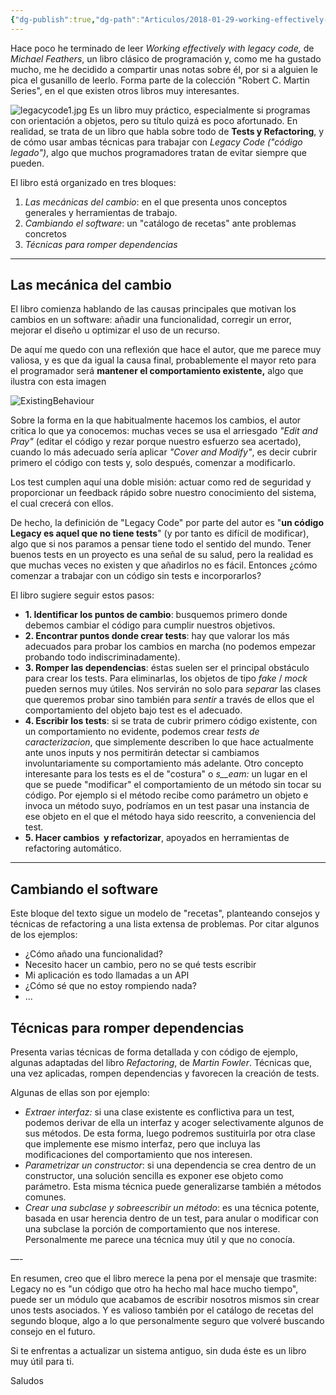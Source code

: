 ```yaml
---
{"dg-publish":true,"dg-path":"Articulos/2018-01-29-working-effectively-with-legacy-code/Working effectively with legacy code.md","permalink":"/articulos/2018-01-29-working-effectively-with-legacy-code/working-effectively-with-legacy-code/","title":"Working effectively with legacy code","tags":["refactoring","tests"]}
---
```



Hace poco he terminado de leer _Working effectively with legacy code,_ de _Michael Feathers_, un libro clásico de programación y, como me ha gustado mucho, me he decidido a compartir unas notas sobre él, por si a alguien le pica el gusanillo de leerlo. Forma parte de la colección "Robert C. Martin Series", en el que existen otros libros muy interesantes.

![legacycode1.jpg](/img/user/Blog/Articulos/2018-01-29-working-effectively-with-legacy-code/images/legacycode1.jpg)
Es un libro muy práctico, especialmente si programas con orientación a objetos, pero su título quizá es poco afortunado. En realidad, se trata de un libro que habla sobre todo de **Tests y Refactoring**, y de cómo usar ambas técnicas para trabajar con _Legacy Code ("código legado")_, algo que muchos programadores tratan de evitar siempre que pueden.

El libro está organizado en tres bloques:

1. _Las mecánicas del cambio_: en el que presenta unos conceptos generales y herramientas de trabajo.
2. _Cambiando el software_: un "catálogo de recetas" ante problemas concretos
3. _Técnicas para romper dependencias_

* * *

## Las mecánica del cambio

El libro comienza hablando de las causas principales que motivan los cambios en un software: añadir una funcionalidad, corregir un error, mejorar el diseño u optimizar el uso de un recurso.

De aquí me quedo con una reflexión que hace el autor, que me parece muy valiosa, y es que da igual la causa final, probablemente el mayor reto para el programador será **mantener el comportamiento existente,** algo que ilustra con esta imagen

![ExistingBehaviour](/img/user/Blog/Articulos/2018-01-29-working-effectively-with-legacy-code/images/existingbehaviour.png)

Sobre la forma en la que habitualmente hacemos los cambios, el autor critica lo que ya conocemos: muchas veces se usa el arriesgado _"Edit and Pray"_ (editar el código y rezar porque nuestro esfuerzo sea acertado), cuando lo más adecuado sería aplicar _"Cover and Modify"_, es decir cubrir primero el código con tests y, solo después, comenzar a modificarlo.

Los test cumplen aquí una doble misión: actuar como red de seguridad y proporcionar un feedback rápido sobre nuestro conocimiento del sistema, el cual crecerá con ellos.

De hecho, la definición de "Legacy Code" por parte del autor es "**un código Legacy es aquel que no tiene tests**" (y por tanto es difícil de modificar), algo que si nos paramos a pensar tiene todo el sentido del mundo. Tener buenos tests en un proyecto es una señal de su salud, pero la realidad es que muchas veces no existen y que añadirlos no es fácil. Entonces ¿cómo comenzar a trabajar con un código sin tests e incorporarlos?

El libro sugiere seguir estos pasos:

- **1\. Identificar los puntos de cambio**: busquemos primero donde debemos cambiar el código para cumplir nuestros objetivos.
- **2\. Encontrar puntos donde crear tests**: hay que valorar los más adecuados para probar los cambios en marcha (no podemos empezar probando todo indiscriminadamente).
- **3\. Romper las dependencias**: éstas suelen ser el principal obstáculo para crear los tests. Para eliminarlas, los objetos de tipo _fake_ / _mock_ pueden sernos muy útiles. Nos servirán no solo para _separar_ las clases que queremos probar sino también para _sentir_ a través de ellos que el comportamiento del objeto bajo test es el adecuado.
- **4\. Escribir los tests**: si se trata de cubrir primero código existente, con un comportamiento no evidente, podemos crear _tests de caracterizacion_, que simplemente describen lo que hace actualmente ante unos inputs y nos permitirán detectar si cambiamos involuntariamente su comportamiento más adelante. Otro concepto interesante para los tests es el de "costura" o _s__eam:_ un lugar en el que se puede "modificar" el comportamiento de un método sin tocar su código. Por ejemplo si el método recibe como parámetro un objeto e invoca un método suyo, podríamos en un test pasar una instancia de ese objeto en el que el método haya sido reescrito, a conveniencia del test.
- **5\. Hacer cambios  y refactorizar**, apoyados en herramientas de refactoring automático.

* * *

## Cambiando el software

Este bloque del texto sigue un modelo de "recetas", planteando consejos y técnicas de refactoring a una lista extensa de problemas. Por citar algunos de los ejemplos:

- ¿Cómo añado una funcionalidad?
- Necesito hacer un cambio, pero no se qué tests escribir
- Mi aplicación es todo llamadas a un API
- ¿Cómo sé que no estoy rompiendo nada?
- ...

## Técnicas para romper dependencias

Presenta varias técnicas de forma detallada y con código de ejemplo, algunas adaptadas del libro _Refactoring_, de _Martin Fowler_. Técnicas que, una vez aplicadas, rompen dependencias y favorecen la creación de tests.

Algunas de ellas son por ejemplo:

- _Extraer interfaz:_ si una clase existente es conflictiva para un test, podemos derivar de ella un interfaz y acoger selectivamente algunos de sus métodos. De esta forma, luego podremos sustituirla por otra clase que implemente ese mismo interfaz, pero que incluya las modificaciones del comportamiento que nos interesen.
- _Parametrizar un constructor_: si una dependencia se crea dentro de un constructor, una solución sencilla es exponer ese objeto como parámetro. Esta misma técnica puede generalizarse también a métodos comunes.
- _Crear una subclase y sobreescribir un método_: es una técnica potente, basada en usar herencia dentro de un test, para anular o modificar con una subclase la porción de comportamiento que nos interese. Personalmente me parece una técnica muy útil y que no conocía.

—-

En resumen, creo que el libro merece la pena por el mensaje que trasmite: Legacy no es "un código que otro ha hecho mal hace mucho tiempo", puede ser un módulo que acabamos de escribir nosotros mismos sin crear unos tests asociados. Y es valioso también por el catálogo de recetas del segundo bloque, algo a lo que personalmente seguro que volveré buscando consejo en el futuro.

Si te enfrentas a actualizar un sistema antiguo, sin duda éste es un libro muy útil para ti.

Saludos
